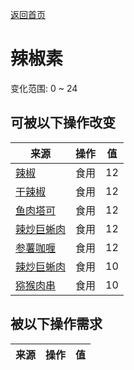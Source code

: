 [返回首页](index.md)  
# 辣椒素  
变化范围: 0 ~ 24  
## 可被以下操作改变  
来源  |  操作  |  值  
----  |  ----  |  ----  
[辣椒](Chilies.md)  |  食用  |  12  
[干辣椒](ChiliesDried.md)  |  食用  |  12  
[鱼肉塔可](FishTaco.md)  |  食用  |  12  
[辣炒巨蜥肉](LizardFry.md)  |  食用  |  12  
[参薯咖喱](YamCurry.md)  |  食用  |  12  
[辣炒巨蜥肉](LizardFry.md)  |  食用  |  10  
[猕猴肉串](MacaqueSkewers.md)  |  食用  |  10  
## 被以下操作需求  
来源  |  操作  |  值  
----  |  ----  |  ----  
